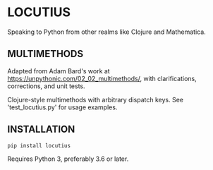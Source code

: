 # LOCUTIUS

Speaking to Python from other realms like Clojure and Mathematica.

## MULTIMETHODS

Adapted from Adam Bard's work at https://unpythonic.com/02_02_multimethods/,
with clarifications, corrections, and unit tests.

Clojure-style multimethods with arbitrary dispatch keys. See 'test_locutius.py'
for usage examples.

## INSTALLATION

    pip install locutius

Requires Python 3, preferably 3.6 or later.
